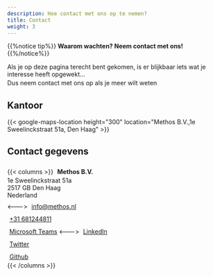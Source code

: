 ```yaml
---
description: Hoe contact met ons op te nemen?
title: Contact
weight: 3
---
```


{{%notice tip%}}
**Waarom wachten? Neem contact met ons!**
{{%/notice%}}

Als je op deze pagina terecht bent gekomen, is er blijkbaar iets wat je interesse heeft opgewekt...<br>
Dus neem contact met ons op als je meer wilt weten <i class="far fa-smile" style="font-size:18px;color:black;padding-right:5px;"></i>


## Kantoor
{{< google-maps-location height="300" location="Methos B.V.,1e Sweelinckstraat 51a, Den Haag" >}}

## Contact gegevens
{{< columns >}} 
<i class="fa fa-home" style="font-size:24px;color:black;padding-right:5px;"></i>**Methos B.V.** <br>
1e Sweelinckstraat 51a<br>
2517 GB Den Haag<br>
Nederland<br>
	<---> <!-- separator between columns -->
<i class="fa fa-envelope" style="font-size:24px;color:black;padding-right:5px;"></i> <a href="mailto:info@methos.nl">info@methos.nl</a><br>
<i class="fa fa-phone-alt" style="font-size:24px;color:black;padding-right:5px;"></i> <a href="tel:+31681244811">+31 681244811</a><br>
<i class="fab fa-teamspeak" style="font-size:24px;color:black;padding-right:5px;"></i> <a href="https://teams.microsoft.com/l/chat/0/0?users=<jeff@methos.nl>">Microsoft Teams</a>
	<---> <!-- separator between columns -->
<i class="fab fa-linkedin" style="font-size:24px;color:#0e76a8;padding-right:5px;"></i> <a href="https://www.linkedin.com/company/17887969">LinkedIn</a><br>
<i class="fab fa-twitter" style="font-size:24px;color:#1DA1F2;padding-right:5px;"></i> <a href="http://www.twitter.com/methosnl">Twitter</a><br>
<i class="fab fa-github" style="font-size:24px;color:black;padding-right:5px;"></i> <a href="http://www.github.com/methosnl">Github</a><br>
{{< /columns >}}


